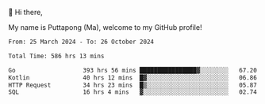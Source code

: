 👋 Hi there,

My name is Puttapong (Ma), welcome to my GitHub profile!

<!--START_SECTION:waka-->

```txt
From: 25 March 2024 - To: 26 October 2024

Total Time: 586 hrs 13 mins

Go                   393 hrs 56 mins ████████████████▓░░░░░░░░   67.20 %
Kotlin               40 hrs 12 mins  █▓░░░░░░░░░░░░░░░░░░░░░░░   06.86 %
HTTP Request         34 hrs 23 mins  █▒░░░░░░░░░░░░░░░░░░░░░░░   05.87 %
SQL                  16 hrs 4 mins   ▓░░░░░░░░░░░░░░░░░░░░░░░░   02.74 %
```

<!--END_SECTION:waka-->
